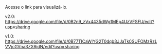 Acesse o link para visualizá-lo.

v2.0: https://drive.google.com/file/d/0B2n9_zVx4435dWg1MEp4UzVFSFU/edit?usp=sharing

v1.0: https://drive.google.com/file/d/0B77TlCaWIYG2T0dqb3JJaTk0SUFOMzRzLVVjcGVna3ZXRjdN/edit?usp=sharing